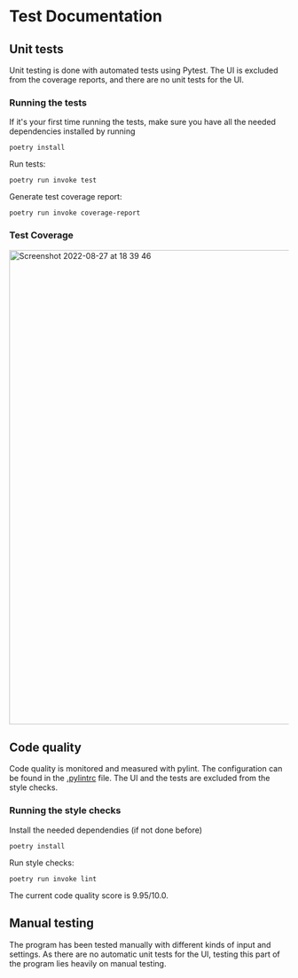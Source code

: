 # Test Documentation

## Unit tests

Unit testing is done with automated tests using Pytest. The UI is excluded from the coverage reports, and there are no unit tests for the UI.

### Running the tests

If it's your first time running the tests, make sure you have all the needed dependencies installed by running

`poetry install`

Run tests:

`poetry run invoke test`

Generate test coverage report:

`poetry run invoke coverage-report`


### Test Coverage

<img width="856" alt="Screenshot 2022-08-27 at 18 39 46" src="https://user-images.githubusercontent.com/32310572/187037315-691caa10-1df8-43e1-82f1-d53b2b95e1c0.png">


## Code quality

Code quality is monitored and measured with pylint. The configuration can be found in the [.pylintrc](https://github.com/picada/haikov/blob/main/.pylintrc) file. The UI and the tests are excluded from the style checks.

### Running the style checks

Install the needed dependendies (if not done before)

`poetry install`

Run style checks:

`poetry run invoke lint`

The current code quality score is  9.95/10.0. 

## Manual testing

The program has been tested manually with different kinds of input and settings. As there are no automatic unit tests for the UI, testing this part of the program lies heavily on manual testing. 

